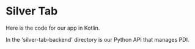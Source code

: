 # Silver Tab

Here is the code for our app in Kotlin.

In the 'silver-tab-backend' directory is our Python API that manages PDI.

